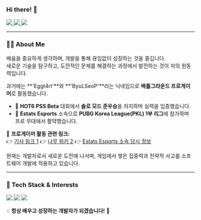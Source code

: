### Hi there! 👋  

<p align="left">
  <a href="https://github.com/SINHEESEOP">
    <img src="https://hits.seeyoufarm.com/api/count/incr/badge.svg?url=https://github.com/SINHEESEOP&count_bg=%2333CC33&title_bg=%23222222&icon=github.svg&icon_color=%23FFFFFF&title=hits&edge_flat=false"/>
  </a>
  <a href="https://your-tech-blog-link.com">
    <img src="https://img.shields.io/badge/GitHub-Tech%20Blog-black?logo=github"/>
  </a>
  <a href="https://github.com/SINHEESEOP">
    <img src="https://img.shields.io/github/followers/SINHEESEOP?style=social"/>
  </a>
</p>

---

### **👨‍💻 About Me**  
배움을 중요하게 생각하며, 개발을 통해 끊임없이 성장하는 것을 즐깁니다.  
새로운 기술을 탐구하고, 도전적인 문제를 해결하는 과정에서 발전하는 것이 저의 원동력입니다.  

과거에는 **'Eggt4rt'**와 **'ByuLSeoP'**라는 닉네임으로 **배틀그라운드 프로게이머**로 활동했습니다.  
- 🎯 **HOT6 PSS Beta** 대회에서 **솔로 모드 준우승**을 차지하며 실력을 입증했습니다.  
- 🎯 **Estats Esports** 소속으로 **PUBG Korea League(PKL) 1부 리그**에 참가하며 프로 무대에서 활약했습니다.  

🔗 **프로게이머 활동 관련 링크:**  
👉 [기사 링크 1](https://search.naver.com/search.naver?where=nexearch&sm=top_hty&fbm=0&ie=utf8&query=eggt4rt)
👉 [나무 위키 2](https://namu.wiki/w/Guters) 
👉 [Estats Esports 소속 당시 정보](https://namu.wiki/w/E-STATS%20Esports/%EB%B0%B0%ED%8B%80%EA%B7%B8%EB%9D%BC%EC%9A%B4%EB%93%9C)  

현재는 개발자로서 새로운 도전에 나서며, 게임에서 쌓은 집중력과 전략적 사고를 소프트웨어 개발에 적용하고 있습니다.

---

### **🚀 Tech Stack & Interests**  
<p align="left">
  <img src="https://img.shields.io/badge/-Java-007396?style=flat&logo=java&logoColor=white"/>
  <img src="https://img.shields.io/badge/-C-00599C?style=flat&logo=c&logoColor=white"/>
  <img src="https://img.shields.io/badge/-AI-FF6F00?style=flat&logo=artstation&logoColor=white"/>
</p>

💡 **항상 배우고 성장하는 개발자가 되겠습니다!** 🚀
